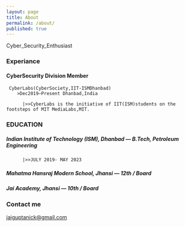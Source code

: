 ```yaml
---
layout: page
title: About
permalink: /about/
published: true
---
```


Cyber_Security_Enthusiast


### Experiance
#### CyberSecurity Division Member
     CyberLabs(CyberSociety,IIT-ISMDhanbad)
        >Dec2019–Present Dhanbad,India

          |>>CyberLabs is the initiative of IIT(ISM)students on the footsteps of MIT MediaLabs,MIT.

 ### EDUCATION                                                                                              
##### Indian Institute of Technology (ISM), Dhanbad — B.Tech, Petroleum Engineering
          |>>JULY 2019- MAY 2023       

##### Mahatma Hansraj Modern School, Jhansi — 12th / Board

##### Jai Academy, Jhansi — 10th / Board


### Contact me

[jaiguptanick@gmail.com](mailto:jaiguptanick@gmail.com)
